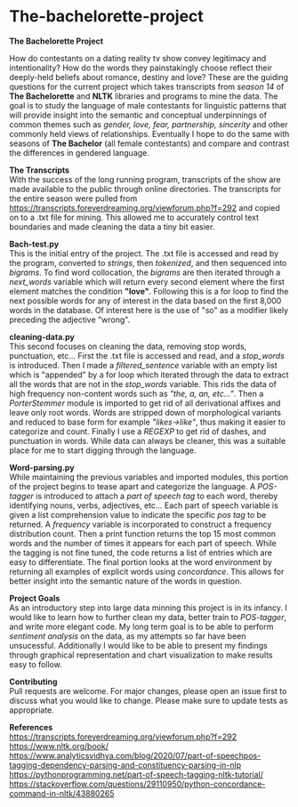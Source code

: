 # The-bachelorette-project
**The Bachelorette Project** 

How do contestants on a dating reality tv show convey legitimacy and intentionality? How do the words they painstakingly choose reflect their deeply-held beliefs about romance, destiny and love? These are the guiding questions for the current project which takes transcripts from _season 14_ of **The Bachelorette** and **NLTK** libraries and programs to mine the data.  The goal is to study the language of male contestants for  linguistic patterns that will provide insight into the semantic and conceptual underpinnings of common themes such as _gender, love, fear, partnership, sincerity_ and other commonly held views of relationships. Eventually I hope to do the same with seasons of **The Bachelor** (all female contestants) and compare and contrast the differences in gendered language.

**The Transcripts**\
With the success of the long running program, transcripts of the show are made available to the public through online directories. The transcripts for the entire season were pulled from <https://transcripts.foreverdreaming.org/viewforum.php?f=292> and copied on to a .txt file for mining. This allowed me to accurately control text boundaries and made cleaning the data a tiny bit easier. 

**Bach-test.py**\
This is the initial entry of the project. The .txt file is accessed and read by the program, converted to _strings_, then _tokenized_, and then sequenced into _bigrams_. To find word collocation, the _bigrams_ are then iterated through a _next_words_ variable which will return every second element where the first element matches the condition **"love"**. Following this is a for loop to find the next possible words for any of interest in the data based on the first 8,000 words in the database. Of interest here is the use of "so" as a modifier likely preceding the adjective "wrong".

**cleaning-data.py**\
This second focuses on cleaning the data, removing stop words, punctuation, etc... First the .txt file is accessed and read, and a _stop_words_ is introduced. Then I made a _filtered_sentence_ variable with an empty list which is "appended" by a for loop which iterated through the data to extract all the words that are not in the _stop_words_ variable. This rids the data of high frequency non-content words such as _"the, a, an, etc..."_. Then a _PorterStemmer_ module is imported to get rid of all derivational affixes and leave only root words. Words are stripped down of morphological variants and reduced to base form for example _"likes->like"_, thus making it easier to categorize and count. Finally I use a _REGEXP_ to get rid of dashes, and punctuation in words. While data can always be cleaner, this was a suitable place for me to start digging through the language.

**Word-parsing.py**\
While maintaining the previous variables and imported modules, this portion of the project begins to tease apart and categorize the language. A _POS-tagger_ is introduced to attach a _part of speech tag_ to each word, thereby identifying nouns, verbs, adjectives, etc... Each part of speech variable is given a list comprehension value to indicate the specific _pos tag_ to be returned. A _frequency_ variable is incorporated to construct a frequency distribution count. Then a print function returns the top 15 most common words and the number of times it appears for each part of speech. While the tagging is not fine tuned, the code returns a list of entries which are easy to differentiate. The final portion looks at the word environment by returning all examples of explicit words using _concordance_. This allows for better insight into the semantic nature of the words in question.

**Project Goals**\
As an introductory step into large data minning this project is in its infancy. I would like to learn how to further clean my data, better train to _POS-tagger_, and write more elegant code. My long term goal is to be able to perform _sentiment analysis_ on the data, as my attempts so far have been unsucessful. Additionally I would like to be able to present my findings through graphical representation and chart visualization to make results easy to follow.  

**Contributing**\
Pull requests are welcome. For major changes, please open an issue first to discuss what you would like to change.
Please make sure to update tests as appropriate.

**References**\
https://transcripts.foreverdreaming.org/viewforum.php?f=292 \
https://www.nltk.org/book/ \
https://www.analyticsvidhya.com/blog/2020/07/part-of-speechpos-tagging-dependency-parsing-and-constituency-parsing-in-nlp \
https://pythonprogramming.net/part-of-speech-tagging-nltk-tutorial/ \
https://stackoverflow.com/questions/29110950/python-concordance-command-in-nltk/43880265

